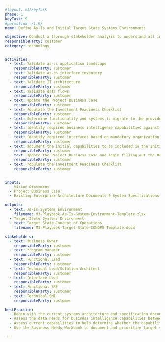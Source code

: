 ```yaml
---
#layout: m3/keyTask
phase: 1
keyTask: 9
#permalink: /1.9/
name: Define As-Is and Initial Target State Systems Environments

objective: Conduct a thorough stakeholder analysis to understand all impacted organizational groups including the most appropriate ways to communicate with each group. Develop a detailed and comprehensive communications plan.
responsibleParty: customer
category: technology


activities:
  - text: Validate as-is application landscape
    responsibleParty: customer
  - text: Validate as-is interface inventory
    responsibleParty: customer
  - text: Validate IT architecture
    responsibleParty: customer
  - text: Validate data flows
    responsibleParty: customer
  - text: Update the Project Business Case
    responsibleParty: customer
  - text: Populate the Investment Readiness Checklist
    responsibleParty: customer
  - text: Determine functionality and systems to migrate to the provider and those that will be retained
    responsibleParty: customer
  - text: Identify required business intelligence capabilities against the <a href="https://ussm.gsa.gov/fibf/">Federal Integrated Business Framework (FIBF)</a> and legacy data management strategy to support reporting needs
    responsibleParty: customer 
  - text: Identify required interfaces based on mandatory organization activities
    responsibleParty: customer
  - text: Document the initial capabilities to be included in the Initial Target State Concept of Operations
    responsibleParty: customer
  - text: Update the Project Business Case and begin filling out the Business Needs Workbook
    responsibleParty: customer
  - text: Populate the Investment Readiness Checklist
    responsibleParty: customer


inputs:
  - Vision Statement
  - Project Business Case
  - Existing Enterprise Architecture Documents & System Specifications

outputs:
  - text: As-Is Systems Environment
    filename: M3-Playbook-As-Is-System-Environment-Template.xlsx
  - Target State Systems Environment
  - text: Target State Concept of Operations
    filename: M3-Playbook-Target-State-CONOPS-Template.docx

stakeholders:
  - text: Business Owner
    responsibleParty: customer
  - text: Program Manager
    responsibleParty: customer
  - text: Functional Lead
    responsibleParty: customer
  - text: Technical Lead/Solution Architect
    responsibleParty: customer
  - text: Interface Lead
    responsibleParty: customer
  - text: Functional SME
    responsibleParty: customer
  - text: Technical SME
    responsibleParty: customer

bestPractice:
  - Begin with the current systems architecture and specification documents to understand as-is systems environment
  - Assess the data needs for business intelligence capabilities between mission and mission-support systems
  - Assess current capabilities to help determine whether the capability should be developed internally or migrated to the provider
  - Use the Business Needs Workbook to document and prioritize target systems/services including performance capabilities for implementation based on customer’s prioritization 

---
```

